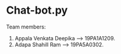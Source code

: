 # Chat-bot.py
Team members:

1. Appala Venkata Deepika --> 19PA1A1209.
2. Adapa Shahill Ram --> 19PA5A0302.
